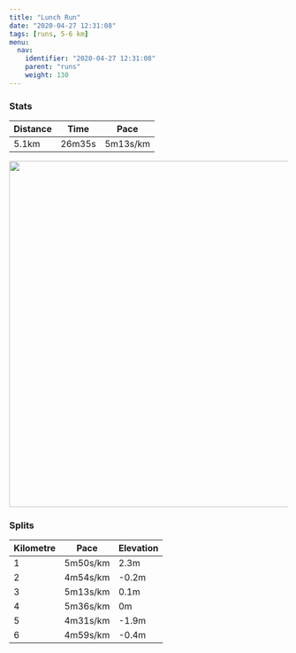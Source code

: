 ```yaml
---
title: "Lunch Run"
date: "2020-04-27 12:31:08"
tags: [runs, 5-6 km]
menu:
  nav:
    identifier: "2020-04-27 12:31:08"
    parent: "runs"
    weight: 130
---
```


### Stats

| Distance | Time | Pace |
|----------|------|------|
|5.1km|26m35s|5m13s/km|

<img src='https://maps.googleapis.com/maps/api/staticmap?maptype=terrain&path=enc:mjjeIvcyLOOWGGUVmCr@u@^g@b@e@x@qAd@e@D[OYc@oAMUD[Z@PNVb@JXPPLTDd@Tz@LXTNVUp@sABm@?}@YyAMW_@g@}@g@o@PK\]dB?NLb@Zj@VRLP^x@Rz@PDDEN_@j@_ADKBY?m@Gm@M{@Ma@IQ_@_@a@W[GO?IDSNGJ]|AC\DZFXZl@b@`@j@hBVJt@mARUFe@A{@Eq@Kk@]w@[_@[Qa@KI@ULGJM\Kh@Of@ARDd@rA`CTr@P^B@HGTc@X[Xg@B_@?cAKgAI[KUq@s@m@a@KA]JWb@Ih@Sz@@h@Lh@Xl@d@x@f@bAFHRFnAeBH]?UCeAOcA]o@QMQU}@k@KAWJSb@KbAQd@?XJh@LZNRn@nBLVHFLDLIb@i@N]PODGHYAcAOoA[y@u@w@o@WCAODONO^UvAAb@J`@X\n@h@JVHpAFXPDPKbAaBFc@Ao@OkAIc@MYi@s@[S_@Mg@VKNOd@Sz@AX^tA\p@TX`@hAZHBAfAiBDWBy@CO]mAKq@GM_@a@k@YSEODIDQRITYxARn@Ft@L^JX`@v@JXVNJ?NCPO`@m@NYDu@Ae@Gk@Qy@KYO[U]_Aa@I?KDQNKRWvA?v@\j@Xn@d@jBZv@p@nBPVf@nATt@Rx@NP|@cAx@g@`@MVCRD`@\NbAF`AXzA@b@`@~ABVVv@D\Db@AjAEl@GREHUHOA_AKyBDKEa@[oA]i@I[A[IuABMCc@OmAcAUY}AuCYy@YkBAg@CQEA@B&key=AIzaSyBPVQ_iynBzLujdhfLzy8Z-5zczbktE55k&size=800x800&scale=2&markers=color:yellow|label:S|53.46999,-2.2638&markers=color:green|label:F|53.470169999999975,-2.263840000000004' width='625' />

### Splits

| Kilometre | Pace | Elevation |
|------|------|-----------|
|1|5m50s/km|2.3m|
|2|4m54s/km|-0.2m|
|3|5m13s/km|0.1m|
|4|5m36s/km|0m|
|5|4m31s/km|-1.9m|
|6|4m59s/km|-0.4m|
